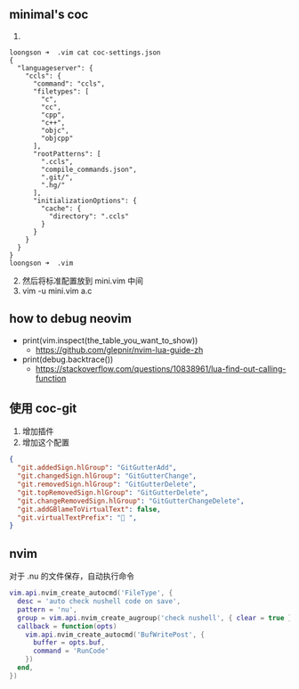## minimal's coc
1.
```
loongson ➜  .vim cat coc-settings.json
{
  "languageserver": {
    "ccls": {
      "command": "ccls",
      "filetypes": [
        "c",
        "cc",
        "cpp",
        "c++",
        "objc",
        "objcpp"
      ],
      "rootPatterns": [
        ".ccls",
        "compile_commands.json",
        ".git/",
        ".hg/"
      ],
      "initializationOptions": {
        "cache": {
          "directory": ".ccls"
        }
      }
    }
  }
}
loongson ➜  .vim
```
2. 然后将标准配置放到 mini.vim 中间
3. vim -u mini.vim a.c

## how to debug neovim
- print(vim.inspect(the_table_you_want_to_show))
  - https://github.com/glepnir/nvim-lua-guide-zh
- print(debug.backtrace())
  - https://stackoverflow.com/questions/10838961/lua-find-out-calling-function

## 使用 coc-git
1. 增加插件
2. 增加这个配置
```json
{
  "git.addedSign.hlGroup": "GitGutterAdd",
  "git.changedSign.hlGroup": "GitGutterChange",
  "git.removedSign.hlGroup": "GitGutterDelete",
  "git.topRemovedSign.hlGroup": "GitGutterDelete",
  "git.changeRemovedSign.hlGroup": "GitGutterChangeDelete",
  "git.addGBlameToVirtualText": false,
  "git.virtualTextPrefix": "👋 ",
}
```

## nvim
对于 .nu 的文件保存，自动执行命令
```lua
vim.api.nvim_create_autocmd('FileType', {
  desc = 'auto check nushell code on save',
  pattern = 'nu',
  group = vim.api.nvim_create_augroup('check nushell', { clear = true }),
  callback = function(opts)
    vim.api.nvim_create_autocmd('BufWritePost', {
      buffer = opts.buf,
      command = 'RunCode'
    })
  end,
})
```
